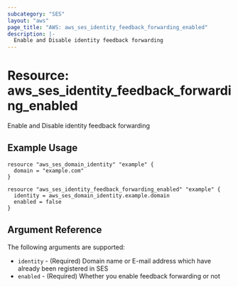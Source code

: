 ```yaml
---
subcategory: "SES"
layout: "aws"
page_title: "AWS: aws_ses_identity_feedback_forwarding_enabled"
description: |-
  Enable and Disable identity feedback forwarding
---
```


# Resource: aws_ses_identity_feedback_forwarding_enabled

Enable and Disable identity feedback forwarding

## Example Usage

```hcl
resource "aws_ses_domain_identity" "example" {
  domain = "example.com"
}

resource "aws_ses_identity_feedback_forwarding_enabled" "example" {
  identity = aws_ses_domain_identity.example.domain
  enabled = false
}
```

## Argument Reference

The following arguments are supported:

* `identity` - (Required) Domain name or E-mail address which have already been registered in SES
* `enabled` - (Required) Whether you enable feedback forwarding or not
